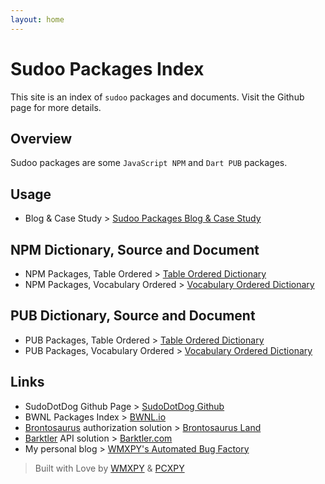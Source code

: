 ```yaml
---
layout: home
---
```


# Sudoo Packages Index

This site is an index of `sudoo` packages and documents. Visit the Github page for more details.

## Overview

Sudoo packages are some `JavaScript NPM` and `Dart PUB` packages.

## Usage

-   Blog & Case Study > [Sudoo Packages Blog & Case Study](//sudo.mengw.io)

## NPM Dictionary, Source and Document

-   NPM Packages, Table Ordered > [Table Ordered Dictionary](./npm/table)
-   NPM Packages, Vocabulary Ordered > [Vocabulary Ordered Dictionary](./npm/vocabulary)

## PUB Dictionary, Source and Document

-   PUB Packages, Table Ordered > [Table Ordered Dictionary](./pub/table)
-   PUB Packages, Vocabulary Ordered > [Vocabulary Ordered Dictionary](./pub/vocabulary)

## Links

-   SudoDotDog Github Page > [SudoDotDog Github](//github.com/SudoDotDog)
-   BWNL Packages Index > [BWNL.io](//bwnl.io)
-   [Brontosaurus](//github.com/SudoDotDog/Brontosaurus) authorization solution > [Brontosaurus Land](//brontosaurus.land)
-   [Barktler](//github.com/Barktler) API solution > [Barktler.com](//barktler.com)
-   My personal blog > [WMXPY's Automated Bug Factory](//blog.mengw.io)

> Built with Love by [WMXPY](//github.com/WMXPY) & [PCXPY](//github.com/PCXPY)
